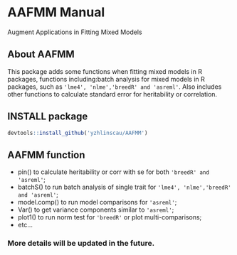 # AAFMM Manual
Augment Applications in Fitting Mixed Models


## About AAFMM

This package adds some functions when fitting mixed models in R packages, functions including:batch analysis for mixed models in R packages, such as `'lme4', 'nlme','breedR' and 'asreml'`. Also includes other functions to calculate standard error for heritability or correlation. 

## INSTALL package
``` r
devtools::install_github('yzhlinscau/AAFMM')
``` 

## AAFMM function

  - pin() to calculate heritability or corr with se for both `'breedR' and 'asreml'`;
  - batchS() to run batch analysis of single trait for `'lme4', 'nlme','breedR' and 'asreml'`;
  - model.comp() to run model comparisons for `'asreml'`;
  - Var() to get variance components similar to `'asreml'`;
  - plot1() to run norm test for `'breedR'` or plot multi-comparisons;
  - etc...



### More details will be updated in the future.
